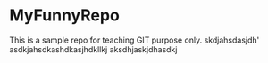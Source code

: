 # MyFunnyRepo
This is a sample repo for teaching GIT purpose only.
skdjahsdasjdh'
asdkjahsdkashdkasjhdkllkj
aksdhjaskjdhasdkj
